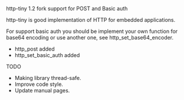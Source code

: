 http-tiny 1.2 fork support for POST and Basic auth

http-tiny is good implementation of HTTP for embedded 
applications.

For support basic auth you should be implement your own
function for base64 encoding or use another one, see
http\_set\_base64\_encoder.

- http\_post added
- http\_set\_basic\_auth added

TODO

- Making library thread-safe.
- Improve code style.
- Update manual pages.
